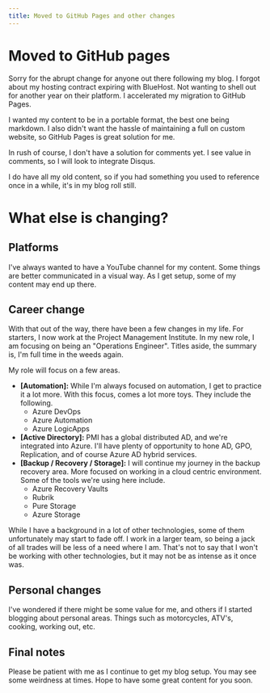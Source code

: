 ```yaml
---
title: Moved to GitHub Pages and other changes
---
```


# Moved to GitHub pages

Sorry for the abrupt change for anyone out there following my blog.  I forgot about my hosting contract expiring with BlueHost. Not wanting to shell out for another year on their platform.  I accelerated my migration to GitHub Pages.

I wanted my content to be in a portable format, the best one being markdown.  I also didn't want the hassle of maintaining a full on custom website, so GitHub Pages is great solution for me.  

In rush of course, I don't have a solution for comments yet.  I see value in comments, so I will look to integrate Disqus.

I do have all my old content, so if you had something you used to reference once in a while, it's in my blog roll still.  

# What else is changing?

## Platforms

I've always wanted to have a YouTube channel for my content.  Some things are better communicated in a visual way.  As I get setup, some of my content may end up there.

## Career change

With that out of the way, there have been a few changes in my life.  For starters, I now work at the Project Management Institute. In my new role, I am focusing on being an "Operations Engineer".  Titles aside, the summary is, I'm full time in the weeds again.  

My role will focus on a few areas.
- **[Automation]:**  While I'm always focused on automation, I get to practice it a lot more.  With this focus, comes a lot more toys.  They include the following.
  - Azure DevOps
  - Azure Automation
  - Azure LogicApps  
- **[Active Directory]:** PMI has a global distributed AD, and we're  integrated into Azure.  I'll have plenty of opportunity to hone AD, GPO, Replication, and of course Azure AD hybrid services.
- **[Backup / Recovery / Storage]:** I will continue my journey in the backup recovery area.  More focused on working in a cloud centric environment.  Some of the tools we're using here include. 
  - Azure Recovery Vaults
  - Rubrik
  - Pure Storage
  - Azure Storage 

While I have a background in a lot of other technologies, some of them unfortunately may start to fade off.  I work in a larger team, so being a jack of all trades will be less of a need where I am.  That's not to say that I won't be working with other technologies, but it may not be as intense as it once was.

## Personal changes

I've wondered if there might be some value for me, and others if I started blogging about personal areas.  Things such as motorcycles, ATV's, cooking, working out, etc.

## Final notes

Please be patient with me as I continue to get my blog setup.  You may see some weirdness at times.  Hope to have some great content for you soon.